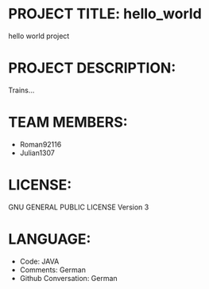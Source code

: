 # PROJECT TITLE: hello_world
hello world project

# PROJECT DESCRIPTION:
Trains...

# TEAM MEMBERS:
- Roman92116
- Julian1307

# LICENSE:
GNU GENERAL PUBLIC LICENSE Version 3

# LANGUAGE:
- Code: JAVA
- Comments: German
- Github Conversation: German
